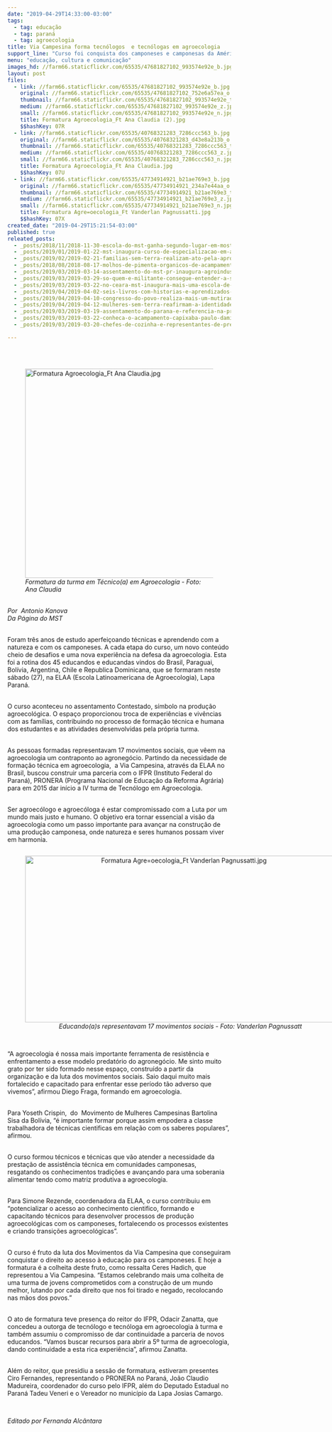 ```yaml
---
date: "2019-04-29T14:33:00-03:00"
tags:
  - tag: educação
  - tag: paraná
  - tag: agroecologia
title: Via Campesina forma tecnólogos  e tecnólogas em agroecologia
support_line: "Curso foi conquista dos camponeses e camponesas da América Latina, no âmbito da educação"
menu: "educação, cultura e comunicação"
images_hd: //farm66.staticflickr.com/65535/47681827102_993574e92e_b.jpg
layout: post
files:
  - link: //farm66.staticflickr.com/65535/47681827102_993574e92e_b.jpg
    original: //farm66.staticflickr.com/65535/47681827102_752e6a57ea_o.jpg
    thumbnail: //farm66.staticflickr.com/65535/47681827102_993574e92e_t.jpg
    medium: //farm66.staticflickr.com/65535/47681827102_993574e92e_z.jpg
    small: //farm66.staticflickr.com/65535/47681827102_993574e92e_n.jpg
    title: Formatura Agroecologia_Ft Ana Claudia (2).jpg
    $$hashKey: 07R
  - link: //farm66.staticflickr.com/65535/40768321283_7286ccc563_b.jpg
    original: //farm66.staticflickr.com/65535/40768321283_d43e8a213b_o.jpg
    thumbnail: //farm66.staticflickr.com/65535/40768321283_7286ccc563_t.jpg
    medium: //farm66.staticflickr.com/65535/40768321283_7286ccc563_z.jpg
    small: //farm66.staticflickr.com/65535/40768321283_7286ccc563_n.jpg
    title: Formatura Agroecologia_Ft Ana Claudia.jpg
    $$hashKey: 07U
  - link: //farm66.staticflickr.com/65535/47734914921_b21ae769e3_b.jpg
    original: //farm66.staticflickr.com/65535/47734914921_234a7e44aa_o.jpg
    thumbnail: //farm66.staticflickr.com/65535/47734914921_b21ae769e3_t.jpg
    medium: //farm66.staticflickr.com/65535/47734914921_b21ae769e3_z.jpg
    small: //farm66.staticflickr.com/65535/47734914921_b21ae769e3_n.jpg
    title: Formatura Agre=oecologia_Ft Vanderlan Pagnussatti.jpg
    $$hashKey: 07X
created_date: "2019-04-29T15:21:54-03:00"
published: true
releated_posts:
  - _posts/2018/11/2018-11-30-escola-do-mst-ganha-segundo-lugar-em-mostra-pedagogica-no-rs.md
  - _posts/2019/01/2019-01-22-mst-inaugura-curso-de-especializacao-em-agroecologia-voltada-a-educacao.md
  - _posts/2019/02/2019-02-21-familias-sem-terra-realizam-ato-pela-aprovacao-de-unidade-pedagogica-no-rio-de-janeiro.md
  - _posts/2018/08/2018-08-17-molhos-de-pimenta-organicos-de-acampamento-do-mst-em-goias-para-o-resto-do-pais.md
  - _posts/2019/03/2019-03-14-assentamento-do-mst-pr-inaugura-agroindustria-em-aniversario-de-20-anos.md
  - _posts/2019/03/2019-03-29-so-quem-e-militante-consegue-entender-a-solidariedade-entre-os-povos.md
  - _posts/2019/03/2019-03-22-no-ceara-mst-inaugura-mais-uma-escola-de-ensino-medio-do-campo.md
  - _posts/2019/04/2019-04-02-seis-livros-com-historias-e-aprendizados-para-criancada.md
  - _posts/2019/04/2019-04-10-congresso-do-povo-realiza-mais-um-mutirao-de-solidariedade-em-curitiba-pr.md
  - _posts/2019/04/2019-04-12-mulheres-sem-terra-reafirmam-a-identidade-revolucionaria-em-curso.md
  - _posts/2019/03/2019-03-19-assentamento-do-parana-e-referencia-na-producao-de-organicos.md
  - _posts/2019/03/2019-03-22-conheca-o-acampamento-capixaba-paulo-damiao.md
  - _posts/2019/03/2019-03-20-chefes-de-cozinha-e-representantes-de-prefeituras-conhecem-producao-organica-do-mst.md

---
```

<p><br />
&nbsp;</p>

<figure class="image"><img alt="Formatura Agroecologia_Ft Ana Claudia.jpg" height="471" src="//farm66.staticflickr.com/65535/40768321283_7286ccc563_b.jpg" width="700" />
<figcaption><em>Formatura da turma em T&eacute;cnico(a) em Agroecologia - Foto: Ana Claudia</em></figcaption>
</figure>

<p><br />
<em>Por&nbsp; Antonio Kanova<br />
Da P&aacute;gina do MST</em></p>

<p><br />
Foram tr&ecirc;s anos de estudo aperfei&ccedil;oando t&eacute;cnicas e aprendendo com a natureza e com os camponeses. A cada etapa do curso, um novo conte&uacute;do cheio de desafios e uma nova experi&ecirc;ncia na defesa da agroecologia. Esta foi a rotina dos 45 educandos e educandas vindos do Brasil, Paraguai, Bol&iacute;via, Argentina, Chile e Republica Dominicana, que se formaram neste s&aacute;bado (27), na ELAA (Escola Latinoamericana de Agroecologia), Lapa Paran&aacute;.</p>

<p><br />
O curso aconteceu no assentamento Contestado, s&iacute;mbolo na produ&ccedil;&atilde;o agroecol&oacute;gica. O espa&ccedil;o proporcionou troca de experi&ecirc;ncias e viv&ecirc;ncias com as fam&iacute;lias, contribuindo no processo de forma&ccedil;&atilde;o t&eacute;cnica e humana dos estudantes e as atividades desenvolvidas pela pr&oacute;pria turma.</p>

<p><br />
As pessoas formadas representavam 17 movimentos sociais, que v&ecirc;em na agroecologia um contraponto ao agroneg&oacute;cio. Partindo da necessidade de forma&ccedil;&atilde;o t&eacute;cnica em agroecologia,&nbsp; a Via Campesina, atrav&eacute;s da ELAA no Brasil, buscou construir uma parceria com o IFPR (Instituto Federal do Paran&aacute;), PRONERA (Programa Nacional de Educa&ccedil;&atilde;o da Reforma Agr&aacute;ria) para em 2015 dar in&iacute;cio a IV turma de Tecn&oacute;logo em Agroecologia.</p>

<p><br />
Ser agroec&oacute;logo e agroec&oacute;loga &eacute; estar compromissado com a Luta por um mundo mais justo e humano. O objetivo era tornar essencial a vis&atilde;o da agroecologia como um passo importante para avan&ccedil;ar na constru&ccedil;&atilde;o de uma produ&ccedil;&atilde;o camponesa, onde natureza e seres humanos possam viver em harmonia.</p>

<div style="text-align:center">
<figure class="image" style="display:inline-block"><img alt="Formatura Agre=oecologia_Ft Vanderlan Pagnussatti.jpg" height="375" src="//farm66.staticflickr.com/65535/47734914921_b21ae769e3_b.jpg" width="700" />
<figcaption><em>Educando(a)s representavam 17 movimentos sociais&nbsp;- Foto: Vanderlan Pagnussatt</em></figcaption>
</figure>
</div>

<p><br />
&ldquo;A agroecologia &eacute; nossa mais importante ferramenta de resist&ecirc;ncia e enfrentamento a esse modelo predat&oacute;rio do agroneg&oacute;cio. Me sinto muito grato por ter sido formado nesse espa&ccedil;o, constru&iacute;do a partir da organiza&ccedil;&atilde;o e da luta dos movimentos sociais. Saio daqui muito mais fortalecido e capacitado para enfrentar esse per&iacute;odo t&atilde;o adverso que vivemos&rdquo;, afirmou Diego Fraga, formando em agroecologia.</p>

<p><br />
Para Yoseth Crispin,&nbsp; do&nbsp; Movimento de Mulheres Campesinas Bartolina Sisa da Bol&iacute;via, &ldquo;&eacute; importante formar porque assim empodera a classe trabalhadora de t&eacute;cnicas cientificas em rela&ccedil;&atilde;o com os saberes populares&rdquo;, afirmou.</p>

<p><br />
O curso formou t&eacute;cnicos e t&eacute;cnicas que v&atilde;o atender a necessidade da presta&ccedil;&atilde;o de assist&ecirc;ncia t&eacute;cnica em comunidades camponesas, resgatando os conhecimentos tradi&ccedil;&otilde;es e avan&ccedil;ando para uma soberania alimentar tendo como matriz produtiva a agroecologia. &nbsp;</p>

<p><br />
Para Simone Rezende, coordenadora da ELAA, o curso contribuiu em &ldquo;potencializar o acesso ao conhecimento cientifico, formando e capacitando t&eacute;cnicos para desenvolver processos de produ&ccedil;&atilde;o agroecol&oacute;gicas com os camponeses, fortalecendo os processos existentes e criando transi&ccedil;&otilde;es agroecol&oacute;gicas&rdquo;.</p>

<p><br />
O curso &eacute; fruto da luta dos Movimentos da Via Campesina que conseguiram conquistar o direito ao acesso &agrave; educa&ccedil;&atilde;o para os camponeses. E hoje a formatura &eacute; a colheita deste fruto, como ressalta Ceres Hadich, que representou a Via Campesina. &ldquo;Estamos celebrando mais uma colheita de uma turma de jovens comprometidos com a constru&ccedil;&atilde;o de um mundo melhor, lutando por cada direito que nos foi tirado e negado, recolocando nas m&atilde;os dos povos.&rdquo;</p>

<p><br />
O ato de formatura teve presen&ccedil;a do reitor do IFPR, Odacir Zanatta, que concedeu a outorga de tecn&oacute;logo e tecn&oacute;loga em agroecologia &agrave; turma e tamb&eacute;m assumiu o compromisso de dar continuidade a parceria de novos educandos. &ldquo;Vamos buscar recursos para abrir a 5&ordm; turma de agroecologia, dando continuidade a esta rica experi&ecirc;ncia&rdquo;, afirmou Zanatta.</p>

<p><br />
Al&eacute;m do reitor, que presidiu a sess&atilde;o de formatura, estiveram presentes Ciro Fernandes, representando o PRONERA no Paran&aacute;, Jo&atilde;o Claudio Madureira, coordenador do curso pelo IFPR, al&eacute;m do Deputado Estadual no Paran&aacute; Tadeu Veneri e o Vereador no munic&iacute;pio da Lapa Josias Camargo.</p>

<p>&nbsp;</p>

<p><em>Editado por Fernanda Alc&acirc;ntara</em></p>
